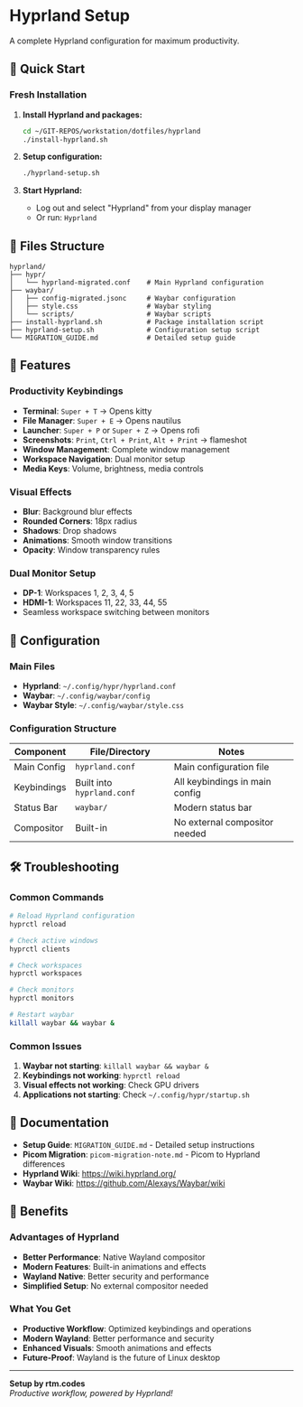 # Hyprland Setup

A complete Hyprland configuration for maximum productivity.

## 🚀 Quick Start

### Fresh Installation

1. **Install Hyprland and packages:**

   ```bash
   cd ~/GIT-REPOS/workstation/dotfiles/hyprland
   ./install-hyprland.sh
   ```

2. **Setup configuration:**

   ```bash
   ./hyprland-setup.sh
   ```

3. **Start Hyprland:**
   - Log out and select "Hyprland" from your display manager
   - Or run: `Hyprland`

## 📁 Files Structure

```
hyprland/
├── hypr/
│   └── hyprland-migrated.conf    # Main Hyprland configuration
├── waybar/
│   ├── config-migrated.jsonc     # Waybar configuration
│   ├── style.css                 # Waybar styling
│   └── scripts/                  # Waybar scripts
├── install-hyprland.sh           # Package installation script
├── hyprland-setup.sh             # Configuration setup script
└── MIGRATION_GUIDE.md            # Detailed setup guide
```

## 🎯 Features

### Productivity Keybindings

- **Terminal**: `Super + T` → Opens kitty
- **File Manager**: `Super + E` → Opens nautilus
- **Launcher**: `Super + P` or `Super + Z` → Opens rofi
- **Screenshots**: `Print`, `Ctrl + Print`, `Alt + Print` → flameshot
- **Window Management**: Complete window management
- **Workspace Navigation**: Dual monitor setup
- **Media Keys**: Volume, brightness, media controls

### Visual Effects

- **Blur**: Background blur effects
- **Rounded Corners**: 18px radius
- **Shadows**: Drop shadows
- **Animations**: Smooth window transitions
- **Opacity**: Window transparency rules

### Dual Monitor Setup

- **DP-1**: Workspaces 1, 2, 3, 4, 5
- **HDMI-1**: Workspaces 11, 22, 33, 44, 55
- Seamless workspace switching between monitors

## 🔧 Configuration

### Main Files

- **Hyprland**: `~/.config/hypr/hyprland.conf`
- **Waybar**: `~/.config/waybar/config`
- **Waybar Style**: `~/.config/waybar/style.css`

### Configuration Structure

| Component   | File/Directory             | Notes                          |
| ----------- | -------------------------- | ------------------------------ |
| Main Config | `hyprland.conf`            | Main configuration file        |
| Keybindings | Built into `hyprland.conf` | All keybindings in main config |
| Status Bar  | `waybar/`                  | Modern status bar              |
| Compositor  | Built-in                   | No external compositor needed  |

## 🛠️ Troubleshooting

### Common Commands

```bash
# Reload Hyprland configuration
hyprctl reload

# Check active windows
hyprctl clients

# Check workspaces
hyprctl workspaces

# Check monitors
hyprctl monitors

# Restart waybar
killall waybar && waybar &
```

### Common Issues

1. **Waybar not starting**: `killall waybar && waybar &`
2. **Keybindings not working**: `hyprctl reload`
3. **Visual effects not working**: Check GPU drivers
4. **Applications not starting**: Check `~/.config/hypr/startup.sh`

## 📖 Documentation

- **Setup Guide**: `MIGRATION_GUIDE.md` - Detailed setup instructions
- **Picom Migration**: `picom-migration-note.md` - Picom to Hyprland differences
- **Hyprland Wiki**: https://wiki.hyprland.org/
- **Waybar Wiki**: https://github.com/Alexays/Waybar/wiki

## 🎉 Benefits

### Advantages of Hyprland

- **Better Performance**: Native Wayland compositor
- **Modern Features**: Built-in animations and effects
- **Wayland Native**: Better security and performance
- **Simplified Setup**: No external compositor needed

### What You Get

- **Productive Workflow**: Optimized keybindings and operations
- **Modern Wayland**: Better performance and security
- **Enhanced Visuals**: Smooth animations and effects
- **Future-Proof**: Wayland is the future of Linux desktop

---

**Setup by rtm.codes**  
_Productive workflow, powered by Hyprland!_
